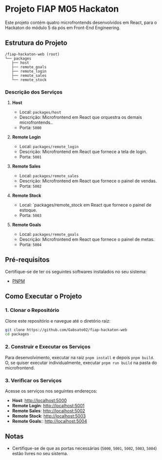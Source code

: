 # Projeto FIAP M05 Hackaton

Este projeto contém quatro microfrontends desenvolvidos em React, para o Hackaton do módulo 5 da pós em Front-End Engineering.

## Estrutura do Projeto

```
/fiap-hackaton-web (root)
└── packages
   ├── host
   ├── remote_goals
   ├── remote_login
   ├── remote_sales
   └── remote_stock
```

### Descrição dos Serviços

1. **Host**
   - Local: `packages/host`
   - Descrição: Microfrontend em React que orquestra os demais microfrontends..
   - Porta: `5000`

2. **Remote Login**
   - Local: `packages/remote_login`
   - Descrição: Microfrontend em React que fornece a tela de login.
   - Porta: `5001`
   
2. **Remote Sales**
   - Local: `packages/remote_sales`
   - Descrição: Microfrontend em React que fornece o painel de vendas.
   - Porta: `5002`
   
2. **Remote Stock**
   - Local: `packages/remote_stock em React que fornece o painel de estoque.
   - Porta: `5003`
   
2. **Remote Goals**
   - Local: `packages/remote_goals`
   - Descrição: Microfrontend em React que fornece o painel de metas.
   - Porta: `5004`

## Pré-requisitos

Certifique-se de ter os seguintes softwares instalados no seu sistema:

- [PNPM](https://pnpm.io/pt/)

## Como Executar o Projeto

### 1. Clonar o Repositório

Clone este repositório e navegue até o diretório raiz:

```bash
git clone https://github.com/Gabsato02/fiap-hackaton-web
cd packages
```

### 2. Construir e Executar os Serviços

Para desenvolvimento, executar na raiz `pnpm install` e depois `pnpm build`. O, se quiser executar individualmente, executar `pnpm run build` na pasta do microfrontend.

### 3. Verificar os Serviços

Acesse os serviços nos seguintes endereços:

- **Host**: [http://localhost:5000](http://localhost:5000)
- **Remote Login**: [http://localhost:5001](http://localhost:5001)
- **Remote Sales**: [http://localhost:5002](http://localhost:5002)
- **Remote Stock**: [http://localhost:5003](http://localhost:5003)
- **Remote Goals**:: [http://localhost:5004](http://localhost:5004)


## Notas

- Certifique-se de que as portas necessárias (`5000`, `5001`, `5002`, `5003`, `5004`) estão livres no seu sistema.
